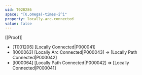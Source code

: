 ```yaml
---
uid: T020286
space: "[0,omega)-times-i^i"
property: locally-arc-connected
value: false
---
```

[[Proof]]

* [T001206] [Locally Connected|P000041]
* [I000063] [Locally Arc Connected|P000043] => [Locally Path Connected|P000042]
* [I000064] [Locally Path Connected|P000042] => [Locally Connected|P000041]

